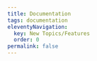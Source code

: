 ```yaml
---
title: Documentation
tags: documentation
eleventyNavigation:
  key: New Topics/Features
  order: 0
permalink: false
---
```

